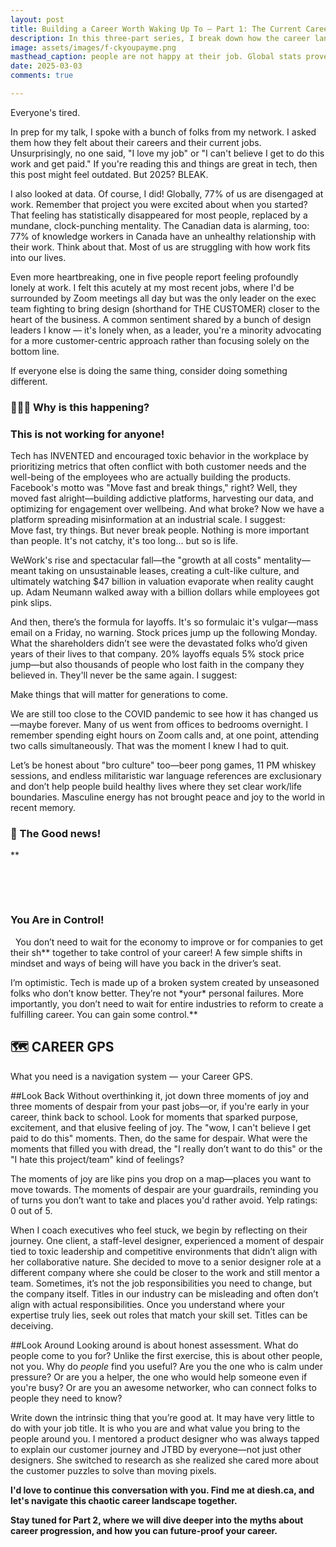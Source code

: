 ```yaml
---
layout: post
title: Building a Career Worth Waking Up To – Part 1: The Current Career Crisis
description: In this three-part series, I break down how the career landscape is shifting and what you can do to build a career worth waking up to.
image: assets/images/f-ckyoupayme.png
masthead_caption: people are not happy at their job. Global stats prove this too.
date: 2025-03-03
comments: true

---
```



Everyone's tired.

In prep for my talk, I spoke with a bunch of folks from my network. I asked them how they felt about their careers and their current jobs. Unsurprisingly, no one said, "I love my job" or "I can't believe I get to do this work and get paid." If you're reading this and things are great in tech, then this post might feel outdated. But 2025? BLEAK.

I also looked at data. Of course, I did! Globally, 77% of us are disengaged at work. Remember that project you were excited about when you started? That feeling has statistically disappeared for most people, replaced by a mundane, clock-punching mentality. The Canadian data is alarming, too: 77% of knowledge workers in Canada have an unhealthy relationship with their work. Think about that. Most of us are struggling with how work fits into our lives.

Even more heartbreaking, one in five people report feeling profoundly lonely at work. I felt this acutely at my most recent jobs, where I'd be surrounded by Zoom meetings all day but was the only leader on the exec team fighting to bring design (shorthand for THE CUSTOMER) closer to the heart of the business. A common sentiment shared by a bunch of design leaders I know — it's lonely when, as a leader, you're a minority advocating for a more customer-centric approach rather than focusing solely on the bottom line. 

If everyone else is doing the same thing, consider doing something different.


### 🤦🏾‍♂️ Why is this happening?

<div class="callout callout-left">
  <span class="fa fa-thumbs-up"></span> 
 <h3>This is not working for anyone!</h3>
Tech has INVENTED and encouraged toxic behavior in the workplace by prioritizing metrics that often conflict with both customer needs and the well-being of the employees who are actually building the products.

</div>
Facebook's motto was "Move fast and break things," right? Well, they moved fast alright—building addictive platforms, harvesting our data, and optimizing for engagement over wellbeing. And what broke? Now we have a platform spreading misinformation at an industrial scale. 
I suggest:
<div class="speechbubble">Move fast, try things. But never break people. Nothing is more important than people. It's not catchy, it's too long... but so is life. </div>

WeWork's rise and spectacular fall—the "growth at all costs" mentality—meant taking on unsustainable leases, creating a cult-like culture, and ultimately watching $47 billion in valuation evaporate when reality caught up. Adam Neumann walked away with a billion dollars while employees got pink slips.

And then, there’s the formula for layoffs. It's so formulaic it's vulgar—mass email on a Friday, no warning. Stock prices jump up the following Monday. What the shareholders didn’t see were the devastated folks who’d given years of their lives to that company. 20% layoffs equals 5% stock price jump—but also thousands of people who lost faith in the company they believed in. They'll never be the same again.
I suggest:
<div class="speechbubble"> Make things that will matter for generations to come. </div>

We are still too close to the COVID pandemic to see how it has changed us—maybe forever. Many of us went from offices to bedrooms overnight. I remember spending eight hours on Zoom calls and, at one point, attending two calls simultaneously. That was the moment I knew I had to quit.

Let’s be honest about "bro culture" too—beer pong games, 11 PM whiskey sessions, and endless militaristic war language references are exclusionary and don’t help people build healthy lives where they set clear work/life boundaries. Masculine energy has not brought peace and joy to the world in recent memory.

### 🌟  The Good news!
**<div class="callout callout-left">

  <span class="fa fa-thumbs-up"></span> 

  <h3>You Are in Control!</h3>

  You don’t need to wait for the economy to improve or for companies to get their sh** together to take control of your career! A few simple shifts in mindset and ways of being will have you back in the driver’s seat. 

</div>
I’m optimistic. Tech is made up of a broken system created by unseasoned folks who don’t know better. They’re not *your* personal failures. More importantly, you don’t need to wait for entire industries to reform to create a fulfilling career. You can gain some control.**

## 🗺️ CAREER GPS

What you need is a navigation system —   your Career GPS.

##Look Back
Without overthinking it, jot down three moments of joy and three moments of despair from your past jobs—or, if you're early in your career, think back to school. Look for moments that sparked purpose, excitement, and that elusive feeling of joy. The "wow, I can't believe I get paid to do this" moments. Then, do the same for despair. What were the moments that filled you with dread, the "I really don’t want to do this" or the "I hate this project/team" kind of feelings? 

The moments of joy are like pins you drop on a map—places you want to move towards. The moments of despair are your guardrails, reminding you of turns you don’t want to take and places you'd rather avoid. Yelp ratings: 0 out of 5.

When I coach executives who feel stuck, we begin by reflecting on their journey. One client, a staff-level designer, experienced a moment of despair tied to toxic leadership and competitive environments that didn’t align with her collaborative nature. She decided to move to a senior designer role at a different company where she could be closer to the work and still mentor a team. Sometimes, it’s not the job responsibilities you need to change, but the company itself. Titles in our industry can be misleading and often don’t align with actual responsibilities. Once you understand where your expertise truly lies, seek out roles that match your skill set. Titles can be deceiving.

##Look Around
Looking around is about honest assessment. What do people come to you for? Unlike the first exercise, this is about other people, not you. Why do *people* find you useful? Are you the one who is calm under pressure? Or are you a helper, the one who would help someone even if you're busy? Or are you an awesome networker, who can connect folks to people they need to know? 

Write down the intrinsic thing that you’re good at. It may have very little to do with your job title. It is who you are and what value you bring to the people around you. I mentored a product designer who was always tapped to explain our customer journey and JTBD by everyone—not just other designers. She switched to research as she realized she cared more about the customer puzzles to solve than moving pixels.

**I'd love to continue this conversation with you. Find me at diesh.ca, and let's navigate this chaotic career landscape together.**

**Stay tuned for Part 2, where we will dive deeper into the myths about career progression, and how you can future-proof your career.**

